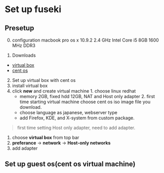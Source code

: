 Set up fuseki
===

Presetup
---
0. configuration
macbook pro os x 10.9.2  2.4 GHz Intel Core i5  8GB 1600 MHz DDR3

1. Downloads
 - [virtual box](https://www.virtualbox.org)
 - [cent os](http://www.centos.org) 

2. Set up virtual box with cent os
  1. install virtual box
  2. click **new** and create virtual machine
    1. choose linux redhat
      - memory 2GB, fixed hdd 12GB, NAT and Host only adapter
    2. first time starting virtual machine choose cent os iso image file you download.
      - choose language as japanese, webserver type 
      - add Firefox, KDE, and X-system from custom package.

> first time setting Host only adapter, need to add adapter.
 1. choose **virtual box** from top bar
 2. **preferance** -> **network** -> **Host-only networks**
 3. add adapter

Set up guest os(cent os virtual machine)
---
 

  

